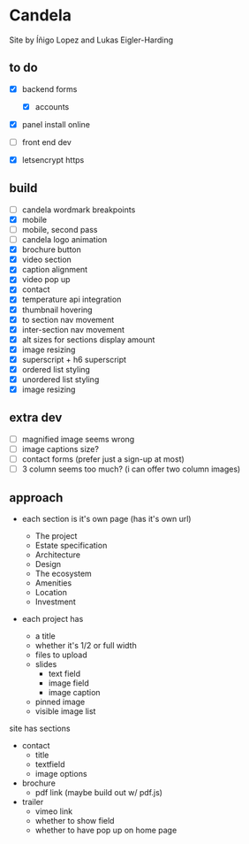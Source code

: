 # Candela

Site by Íñigo Lopez and Lukas Eigler-Harding


## to do
- [x] backend forms
	- [x] accounts
- [x] panel install online
- [ ] front end dev
- [x] letsencrypt https


## build
- [ ] candela wordmark breakpoints
- [x] mobile
- [ ] mobile, second pass
- [ ] candela logo animation
- [x] brochure button
- [x] video section
- [x] caption alignment
- [x] video pop up
- [x] contact
- [x] temperature api integration
- [x] thumbnail hovering
- [x] to section nav movement
- [x] inter-section nav movement
- [x] alt sizes for sections display amount
- [x] image resizing
- [x] superscript + h6 superscript
- [x] ordered list styling
- [x] unordered list styling
- [x] image resizing

## extra dev
- [ ] magnified image seems wrong
- [ ] image captions size? 
- [ ] contact forms (prefer just a sign-up at most)
- [ ] 3 column seems too much? (i can offer two column images)

## approach

- each section is it's own page (has it's own url)
	- The project
	- Estate specification
	- Architecture
	- Design
	- The ecosystem
	- Amenities
	- Location
	- Investment

- each project has
	- a title
	- whether it's 1/2 or full width
	- files to upload
	- slides
		- text field
		- image field
		- image caption
	- pinned image
	- visible image list

site has sections
- contact
	- title
	- textfield
	- image options
- brochure
	- pdf link (maybe build out w/ pdf.js)
- trailer
	- vimeo link
	- whether to show field
	- whether to have pop up on home page

	


